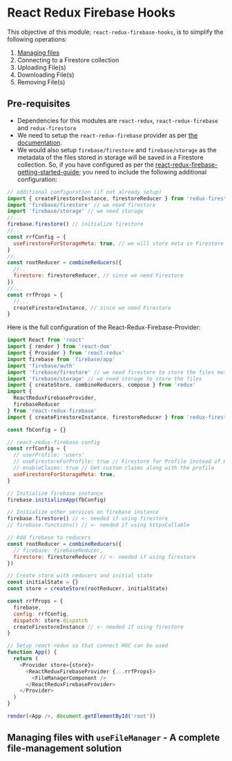 # React Redux Firebase Hooks

This objective of this module; `react-redux-firebase-hooks`, is to simplify the following operations:

1. [Managing files](#use-file-manager)
1. Connecting to a Firestore collection
1. Uploading File(s)
1. Downloading File(s)
1. Removing File(s)

## Pre-requisites

- Dependencies for this modules are `react-redux`, `react-redux-firebase` and `redux-firestore`
- We need to setup the `react-redux-firebase` provider as per [the documentation](http://react-redux-firebase.com/docs/getting_started.html).
- We would also setup `firebase/firestore` and `firebase/storage` as the metadata of the files stored in storage will be saved in a Firestore collection.
  So, if you have configured as per the [react-redux-firebase-getting-started-guide](http://react-redux-firebase.com/docs/getting_started.html); you need to include the following additional configuration:

```js
// additional configuration (if not already setup)
import { createFirestoreInstance, firestoreReducer } from 'redux-firestore' // since we need Firestore
import 'firebase/firestore' // we need firestore
import 'firebase/storage' // we need storage
//...
firebase.firestore() // initialize firestore
//..
const rrfConfig = {
  useFirestoreForStorageMeta: true, // we will store meta in Firestore
}
//..
const rootReducer = combineReducers({
  //..
  firestore: firestoreReducer, // since we need Firestore
})
//...
const rrfProps = {
  //...
  createFirestoreInstance, // since we need Firestore
}
```

Here is the full configuration of the React-Redux-Firebase-Provider:

```js
import React from 'react'
import { render } from 'react-dom'
import { Provider } from 'react-redux'
import firebase from 'firebase/app'
import 'firebase/auth'
import 'firebase/firestore' // we need firestore to store the files meta
import 'firebase/storage' // we need storage to store the files
import { createStore, combineReducers, compose } from 'redux'
import {
  ReactReduxFirebaseProvider,
  firebaseReducer
} from 'react-redux-firebase'
import { createFirestoreInstance, firestoreReducer } from 'redux-firestore'

const fbConfig = {}

// react-redux-firebase config
const rrfConfig = {
  // userProfile: 'users'
  // useFirestoreForProfile: true // Firestore for Profile instead of Realtime DB
  // enableClaims: true // Get custom claims along with the profile
  useFirestoreForStorageMeta: true,
}

// Initialize firebase instance
firebase.initializeApp(fbConfig)

// Initialize other services on firebase instance
firebase.firestore() // <- needed if using firestore
// firebase.functions() // <- needed if using httpsCallable

// Add firebase to reducers
const rootReducer = combineReducers({
  // firebase: firebaseReducer,
  firestore: firestoreReducer // <- needed if using firestore
})

// Create store with reducers and initial state
const initialState = {}
const store = createStore(rootReducer, initialState)

const rrfProps = {
  firebase,
  config: rrfConfig,
  dispatch: store.dispatch
  createFirestoreInstance // <- needed if using firestore
}

// Setup react-redux so that connect HOC can be used
function App() {
  return (
    <Provider store={store}>
      <ReactReduxFirebaseProvider {...rrfProps}>
        <FileManagerComponent />
      </ReactReduxFirebaseProvider>
    </Provider>
  )
}

render(<App />, document.getElementById('root'))
```

## Managing files with `useFileManager` - A complete file-management solution
